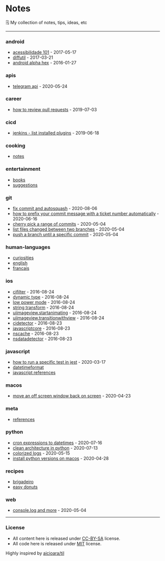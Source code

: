 # Notes

🗒 My collection of notes, tips, ideas, etc

---

### android

- [acessibilidade 101](android/acessibilidade-2017-05-17.md) - 2017-05-17
- [diffutil](android/diff-util-2017-03-21.md) - 2017-03-21
- [android alpha hex](android/alpha-hex-2016-01-27.md) - 2016-01-27

### apis

- [telegram api](apis/telegram-2020-05-24.md) - 2020-05-24

### career

- [how to review pull requests](career/how-to-review-pull-requests-2019-07-03.md) - 2019-07-03

### cicd

- [jenkins - list installed plugins](cicd/jenkins-list-installed-plugins-2019-06-18.md) - 2019-06-18

### cooking

- [notes](cooking/notes.md)

### entertainment

- [books](entertainment/books.md)
- [suggestions](entertainment/suggestions.md)

### git

- [fix commit and autosquash](git/fixup-2020-08-06.md) - 2020-08-06
- [how to prefix your commit message with a ticket number automatically](git/prefix-your-commit-message-2020-06-16.md) - 2020-06-16
- [cherry pick a range of commits](git/cherry-pick-a-range-of-commits-2020-05-04.md) - 2020-05-04
- [list files changed between two branches](git/list-files-changed-between-branches-2020-05-04.md) - 2020-05-04
- [push a branch until a specific commit](git/push-until-some-specific-commit-2020-05-04.md) - 2020-05-04

### human-languages

- [curiosities](human-languages/curiosities.md)
- [english](human-languages/english.md)
- [francais](human-languages/francais.md)

### ios

- [cifilter](ios/cifilter-2016-08-24.md) - 2016-08-24
- [dynamic type](ios/dynamic-type-2016-08-24.md) - 2016-08-24
- [low power mode](ios/low-power-mode-2016-08-24.md) - 2016-08-24
- [string transform](ios/string-transform-2016-08-24.md) - 2016-08-24
- [uiimageview.startanimating](ios/uiimageview-animation-2016-08-24.md) - 2016-08-24
- [uiimageview.transitionwithview](ios/uiimageview-transition-2016-08-24.md) - 2016-08-24
- [cidetector](ios/cidetector-2016-08-23.md) - 2016-08-23
- [javascriptcore](ios/javascriptcore-2016-08-23.md) - 2016-08-23
- [nscache](ios/nscache-2016-08-23.md) - 2016-08-23
- [nsdatadetector](ios/nsdatadetector-2016-08-23.md) - 2016-08-23

### javascript

- [how to run a specific test in jest](javascript/run-a-specific-test-in-jest-2020-03-17.md) - 2020-03-17
- [datetimeformat](javascript/datetimeformat.md)
- [javascript references](javascript/references.md)

### macos

- [move an off screen window back on screen](macos/move-an-off-screen-window-back-on-screen-2020-04-23.md) - 2020-04-23

### meta

- [references](meta/references.md)

### python

- [cron expressions to datetimes](python/cron-expressions-to-datetimes-2020-07-16.md) - 2020-07-16
- [clean architecture in python](python/clean-architecture-in-python-2020-07-13.md) - 2020-07-13
- [colorized logs](python/colorized-logs-2020-05-15.md) - 2020-05-15
- [install python versions on macos](python/install-python-versions-on-macos-2020-04-28.md) - 2020-04-28

### recipes

- [brigadeiro](recipes/brigadeiro.md)
- [easy donuts](recipes/easy-donuts-2-ingredients.md)

### web

- [console.log and more](web/console-log-2020-05-04.md) - 2020-05-04

---

### License
- All content here is released under [CC-BY-SA](LICENSE-CC-BY-SA) license.
- All code here is released under [MIT](LICENSE-MIT) license.

Highly inspired by [aicioara/til](https://github.com/aicioara/til)
